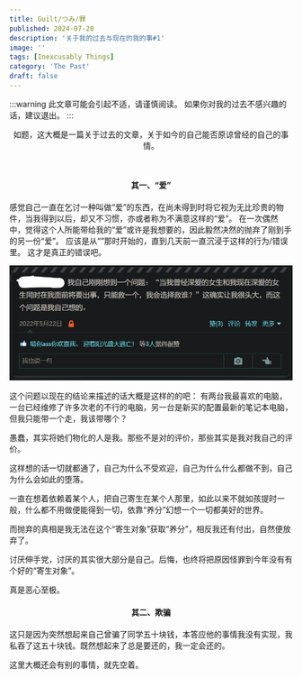 ```yaml
---
title: Guilt/つみ/罪
published: 2024-07-20
description: '关于我的过去与现在的我的事#1'
image: ''
tags: [Inexcusably Things]
category: 'The Past'
draft: false 
---
```

:::warning
此文章可能会引起不适，请谨慎阅读。
如果你对我的过去不感兴趣的话，建议退出。
:::

<p style="text-align: center;">如题，这大概是一篇关于过去的文章，关于如今的自己能否原谅曾经的自己的事情。</p>
<br>
<h4><p style="text-align: center;">其一、“爱”</p></h4>

感觉自己一直在乞讨一种叫做“爱”的东西，在尚未得到时将它视为无比珍贵的物件，当我得到以后，却又不习惯，亦或者称为不满意这样的“爱”。
在一次偶然中，觉得这个人所能带给我的“爱”或许是我想要的，因此毅然决然的抛弃了刚到手的另一份“爱”。
应该是从“<HS>”那时开始的，直到几天前一直沉浸于这样的行为/错误里。
这才是真正的错误吧。

<img src="https://github.com/HoshiriAki/hoshiriaki.github.io/blob/main/src/content/posts/The_Past/Guilt/1.png?raw=true">

这个问题以现在的结论来描述的话大概是这样的的吧：
有两台我最喜欢的电脑，一台已经维修了许多次老的不行的电脑，另一台是新买的配置最新的笔记本电脑，但我只能带一个走，我该带哪个？

愚蠢，其实将她们物化的人是我。那些不是对<WEQ>的评价，那些其实是我对我自己的评价。

这样想的话一切就都通了，自己为什么不受欢迎，自己为什么什么都做不到，自己为什么会如此的堕落。

一直在想着依赖着某个人，把自己寄生在某个人那里，如此以来不就如孩提时一般，什么都不用做便能得到一切，依靠“养分”幻想一个一切都美好的世界。

而抛弃的真相是我无法在这个“寄生对象”获取“养分”，相反我还有付出，自然便放弃了。

讨厌伸手党，讨厌的其实很大部分是自己。后悔，也终将把原因怪罪到今年没有有个好的“寄生对象”。

真是恶心至极。

<h4><p style="text-align: center;">其二、欺骗</p></h4>

这只是因为突然想起来自己曾骗了同学五十块钱，本答应他的事情我没有实现，我私吞了这五十块钱。既然想起来了总是要还的，我一定会还的。

这里大概还会有别的事情，就先空着。